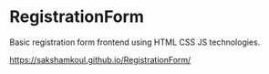 # RegistrationForm
Basic registration form frontend using HTML CSS JS technologies.

https://sakshamkoul.github.io/RegistrationForm/
